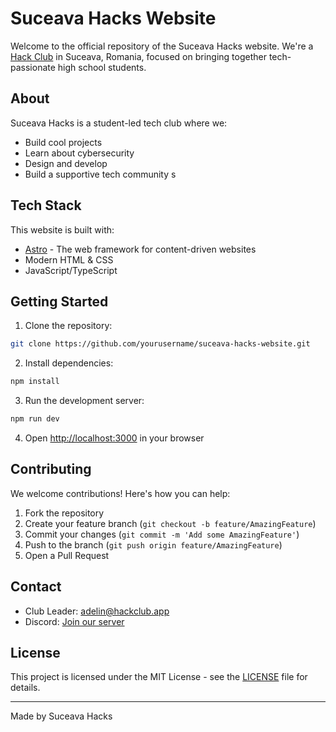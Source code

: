 # Suceava Hacks Website

Welcome to the official repository of the Suceava Hacks website. We're a [Hack Club](https://hackclub.com) in Suceava, Romania, focused on bringing together tech-passionate high school students.

## About

Suceava Hacks is a student-led tech club where we:
- Build cool projects
- Learn about cybersecurity
- Design and develop
- Build a supportive tech community
s
## Tech Stack

This website is built with:
- [Astro](https://astro.build) - The web framework for content-driven websites
- Modern HTML & CSS
- JavaScript/TypeScript

## Getting Started

1. Clone the repository:
```bash
git clone https://github.com/yourusername/suceava-hacks-website.git
```

2. Install dependencies:
```bash
npm install
```

3. Run the development server:
```bash
npm run dev
```

4. Open [http://localhost:3000](http://localhost:3000) in your browser

## Contributing

We welcome contributions! Here's how you can help:

1. Fork the repository
2. Create your feature branch (`git checkout -b feature/AmazingFeature`)
3. Commit your changes (`git commit -m 'Add some AmazingFeature'`)
4. Push to the branch (`git push origin feature/AmazingFeature`)
5. Open a Pull Request

## Contact

- Club Leader: [adelin@hackclub.app](mailto:adelin@hackclub.app)
- Discord: [Join our server](https://discord.gg/suceavahacks) 

## License

This project is licensed under the MIT License - see the [LICENSE](LICENSE) file for details.

---

Made by Suceava Hacks